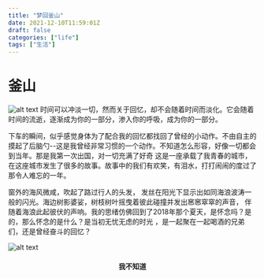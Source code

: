 ```yaml
---
title: "梦回釜山"
date: 2021-12-10T11:59:01Z
draft: false
categories: ["life"]
tags: ["生活"]
---
```


# 釜山

![alt text](</images/life/image copy 2.png>)
时间可以冲淡一切，然而关于回忆，却不会随着时间而淡化。它会随着时间的流逝，逐渐成为你的一部分，渗入你的呼吸，成为你的一部分。

下车的瞬间，似乎感觉身体为了配合我的回忆都找回了曾经的小动作。不由自主的摸起了后脑勺--这是我曾经非常习惯的一个动作。不知道怎么形容，好像一切都会到当年。那是我第一次出国，对一切充满了好奇
这是一座承载了我青春的城市，在这座城市发生了很多的故事。故事中的我们有欢笑，有泪水，打打闹闹的度过了那令人难忘的一年。


窗外的海风微咸，吹起了路过行人的头发，
发丝在阳光下显示出如同海浪波涛一般的闪光。海边树影婆娑，树枝树叶摇曳着彼此碰撞并发出窸窸窣窣的声音，
伴随着海浪此起彼伏的声响。我的思绪仿佛回到了2018年那个夏天，是怀念吗？是的，那么怀念的是什么？是当初无忧无虑的时光
，是一起聚在一起喝酒的兄弟们，还是曾经奋斗的回忆？

![alt text](</images/life/image copy 3.png>)

<center><center/>

#### 我不知道



